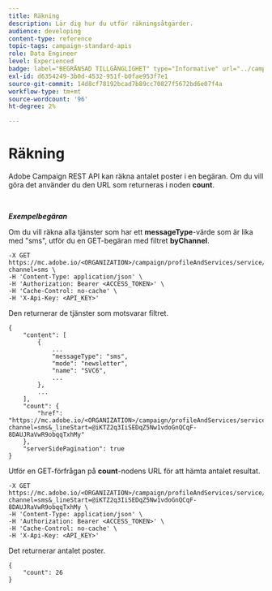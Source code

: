 ```yaml
---
title: Räkning
description: Lär dig hur du utför räkningsåtgärder.
audience: developing
content-type: reference
topic-tags: campaign-standard-apis
role: Data Engineer
level: Experienced
badge: label="BEGRÄNSAD TILLGÄNGLIGHET" type="Informative" url="../campaign-standard-migration-home.md" tooltip="Begränsat till användare som migrerats till Campaign Standarden"
exl-id: d6354249-3b0d-4532-951f-b0fae953f7e1
source-git-commit: 14d8cf78192bcad7b89cc70827f5672bd6e07f4a
workflow-type: tm+mt
source-wordcount: '96'
ht-degree: 2%

---
```


# Räkning

Adobe Campaign REST API kan räkna antalet poster i en begäran. Om du vill göra det använder du den URL som returneras i noden **count**.

<br/>

***Exempelbegäran***

Om du vill räkna alla tjänster som har ett **messageType**-värde som är lika med &quot;sms&quot;, utför du en GET-begäran med filtret **byChannel**.

```
-X GET https://mc.adobe.io/<ORGANIZATION>/campaign/profileAndServices/service/byChannel?channel=sms \
-H 'Content-Type: application/json' \
-H 'Authorization: Bearer <ACCESS_TOKEN>' \
-H 'Cache-Control: no-cache' \
-H 'X-Api-Key: <API_KEY>'
```

Den returnerar de tjänster som motsvarar filtret.

```
{
    "content": [
        {
            ...
            "messageType": "sms",
            "mode": "newsletter",
            "name": "SVC6",
            ...
        },
        ...
    ],
    "count": {
        "href": "https://mc.adobe.io/<ORGANIZATION>/campaign/profileAndServices/service/byChannel/_count?channel=sms&_lineStart=@iKTZ2q3IiSEDqZ5Nw1vdoGnQCqF-8DAUJRaVwR9obqqTxhMy"
    },
    "serverSidePagination": true
}
```

Utför en GET-förfrågan på **count**-nodens URL för att hämta antalet resultat.

```
-X GET https://mc.adobe.io/<ORGANIZATION>/campaign/profileAndServices/service/byChannel/_count?channel=sms&_lineStart=@iKTZ2q3IiSEDqZ5Nw1vdoGnQCqF-8DAUJRaVwR9obqqTxhMy \
-H 'Content-Type: application/json' \
-H 'Authorization: Bearer <ACCESS_TOKEN>' \
-H 'Cache-Control: no-cache' \
-H 'X-Api-Key: <API_KEY>'
```

Det returnerar antalet poster.

```
{
    "count": 26
}
```
